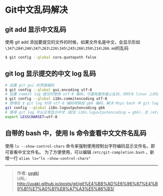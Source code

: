 # Git中文乱码解决


<!--more-->
## git add 显示中文乱码

使用 git add 添加要提交的文件的时候，如果文件名是中文，会显示形如`\347\204\246\347\263\226\345\245\266\350\214\266.md`的乱码

```bash
$ git config --global core.quotepath false
```

## git log 显示提交的中文 log 乱码
```bash
# 设置 git gui 的界面编码 
$ git config --global gui.encoding utf-8
# 设置 commit log 提交时使用 utf-8 编码，可避免服务器上乱码，同时与 linux 上的提交保持一致！ 
$ git config --global i18n.commitencoding utf-8
# 使得在 $ git log 时将 utf-8 编码转换成 gbk 编码，解决 Msys bash 中 git log 乱码。
git config --global i18n.logoutputencoding gbk
# 使得 git log 可以正常显示中文（配合 i18n.logoutputencoding = gbk)，在 /etc/profile 中添加：
export LESSCHARSET=utf-8
```

## 自带的 bash 中，使用 ls 命令查看中文文件名乱码
使用 `ls --show-control-chars` 命令来强制使用控制台字符编码显示文件名，即可查看中文文件名。
为了方便使用，可以编辑 `/etc/git-completion.bash` ，新增一行 `alias ls="ls –show-control-chars"`


---

> 作者: [uyaki](https://www.github.com/uyaki)  
> URL: http://uyaki.github.io/posts/git/git%E4%B8%AD%E6%96%87%E4%B9%B1%E7%A0%81%E8%A7%A3%E5%86%B3/  

